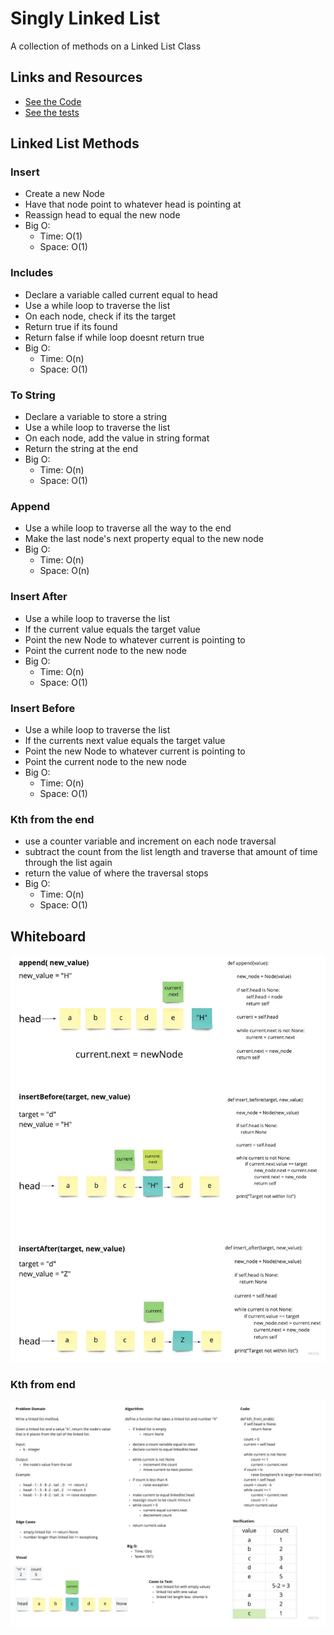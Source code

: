 # Singly Linked List
<!-- Short summary or background information -->
A collection of methods on a Linked List Class

## Links and Resources

- [See the Code](linked_list.py)
- [See the tests](../tests/test_linked_list.py)

## Linked List Methods

### Insert

- Create a new Node
- Have that node point to whatever head is pointing at
- Reassign head to equal the new node
- Big O:
  - Time: O(1)
  - Space: O(1)

### Includes

- Declare a variable called current equal to head
- Use a while loop to traverse the list
- On each node, check if its the target
- Return true if its found
- Return false if while loop doesnt return true
- Big O:
  - Time: O(n)
  - Space: O(1)

### To String

- Declare a variable to store a string
- Use a while loop to traverse the list
- On each node, add the value in string format
- Return the string at the end
- Big O:
  - Time: O(n)
  - Space: O(1)

### Append

- Use a while loop to traverse all the way to the end
- Make the last node's next property equal to the new node
- Big O:
  - Time: O(n)
  - Space: O(n)

### Insert After

- Use a while loop to traverse the list
- If the current value equals the target value
- Point the new Node to whatever current is pointing to
- Point the current node to the new node
- Big O:
  - Time: O(n)
  - Space: O(1)

### Insert Before

- Use a while loop to traverse the list
- If the currents next value equals the target value
- Point the new Node to whatever current is pointing to
- Point the current node to the new node
- Big O:
  - Time: O(n)
  - Space: O(1)

### Kth from the end

- use a counter variable and increment on each node traversal
- subtract the count from the list length and traverse that amount of time through the list again
- return the value of where the traversal stops
- Big O:
  - Time: O(n)
  - Space: O(1)

## Whiteboard

![Linked List](linked_list.jpg)

### Kth from end

![Kth from End](kth_from_end.jpg)
